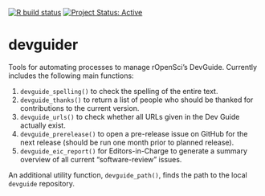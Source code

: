 <!-- badges: start -->

[![R build
status](https://github.com/ropensci-org/devguider/workflows/R-CMD-check/badge.svg)](https://github.com/ropensci-org/devguider/actions?query=workflow%3AR-CMD-check)
[![Project Status:
Active](https://www.repostatus.org/badges/latest/active.svg)](https://www.repostatus.org/#active)
<!-- badges: end -->

# devguider

Tools for automating processes to manage rOpenSci’s DevGuide. Currently
includes the following main functions:

1.  `devguide_spelling()` to check the spelling of the entire text.
2.  `devguide_thanks()` to return a list of people who should be thanked
    for contributions to the current version.
3.  `devguide_urls()` to check whether all URLs given in the Dev Guide
    actually exist.
4.  `devguide_prerelease()` to open a pre-release issue on GitHub for
    the next release (should be run one month prior to planned release).
5.  `devguide_eic_report()` for Editors-in-Charge to generate a summary
    overview of all current “software-review” issues.

An additional utility function, `devguide_path()`, finds the path to the
local `devguide` repository.
